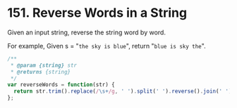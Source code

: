 # 151. Reverse Words in a String

Given an input string, reverse the string word by word.

For example,
Given s = "`the sky is blue`",
return "`blue is sky the`".

```javascript
/**
 * @param {string} str
 * @returns {string}
 */
var reverseWords = function(str) {
  return str.trim().replace(/\s+/g, ' ').split(' ').reverse().join(' ')
};
```

